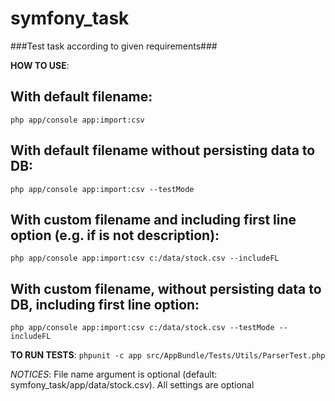 symfony_task
============
###Test task according to given requirements###

**HOW TO USE**:

## With default filename:
```php app/console app:import:csv```

## With default filename without persisting data to DB:
```php app/console app:import:csv --testMode```

## With custom filename and including first line option (e.g. if is not description):
```php app/console app:import:csv c:/data/stock.csv --includeFL```

## With custom filename, without persisting data to DB, including first line option:
```php app/console app:import:csv c:/data/stock.csv --testMode --includeFL```

**TO RUN TESTS**:
```phpunit -c app src/AppBundle/Tests/Utils/ParserTest.php```

*NOTICES*:
File name argument is optional (default: symfony_task/app/data/stock.csv).
All settings are optional